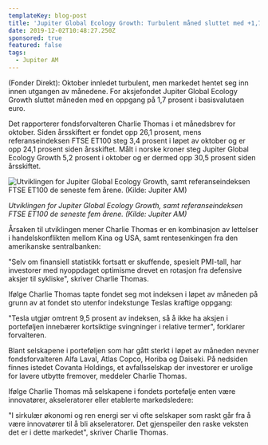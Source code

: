 ```yaml
---
templateKey: blog-post
title: 'Jupiter Global Ecology Growth: Turbulent måned sluttet med +1,7%'
date: 2019-12-02T10:48:27.250Z
sponsored: true
featured: false
tags:
  - Jupiter AM
---
```

(Fonder Direkt): Oktober innledet turbulent, men markedet hentet seg inn innen utgangen av månedene. For aksjefondet Jupiter Global Ecology Growth sluttet måneden med en oppgang på 1,7 prosent i basisvalutaen euro.



Det rapporterer fondsforvalteren Charlie Thomas i et månedsbrev for oktober. Siden årsskiftert er fondet opp 26,1 prosent, mens referanseindeksen FTSE ET100 steg 3,4 prosent i løpet av oktober og er opp 24,1 prosent siden årsskiftet. Målt i norske kroner steg Jupiter Global Ecology Growth 5,2 prosent i oktober og er dermed opp 30,5 prosent siden årsskiftet.



![Utviklingen for Jupiter Global Ecology Growth, samt referanseindeksen FTSE ET100 de seneste fem årene. (Kilde: Jupiter AM)](/img/ecology.png "Utviklingen for Jupiter Global Ecology Growth, samt referanseindeksen FTSE ET100 de seneste fem årene. (Kilde: Jupiter AM)")

_Utviklingen for Jupiter Global Ecology Growth, samt referanseindeksen FTSE ET100 de seneste fem årene. (Kilde: Jupiter AM)_



Årsaken til utviklingen mener Charlie Thomas er en kombinasjon av lettelser i handelskonflikten mellom Kina og USA, samt rentesenkingen fra den amerikanske sentralbanken:



"Selv om finansiell statistikk fortsatt er skuffende, spesielt PMI-tall, har investorer med nyoppdaget optimisme drevet en rotasjon fra defensive aksjer til sykliske", skriver Charlie Thomas.



Ifølge Charlie Thomas tapte fondet seg mot indeksen i løpet av måneden på grunn av at fondet sto utenfor indekstunge Teslas kraftige oppgang:



"Tesla utgjør omtrent 9,5 prosent av indeksen, så å ikke ha aksjen i porteføljen innebærer kortsiktige svingninger i relative termer", forklarer forvalteren.



Blant selskapene i porteføljen som har gått sterkt i løpet av måneden nevner fondsforvalteren Alfa Laval, Atlas Copco, Horiba og Daiseki. På nedsiden finnes istedet Covanta Holdings, et avfallsselskap der investorer er urolige for lavere utbytte fremover, meddeler Charlie Thomas.



Ifølge Charlie Thomas må selskapene i fondets portefølje enten være innovatører, akseleratorer eller etablerte markedsledere:



"I sirkulær økonomi og ren energi ser vi ofte selskaper som raskt går fra å være innovatører til å bli akseleratorer. Det gjenspeiler den raske veksten det er i dette markedet", skriver Charlie Thomas.
